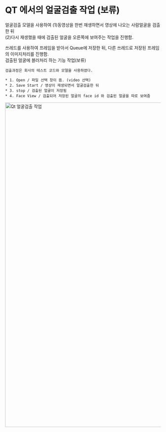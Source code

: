 # QT 에서의 얼굴검출 작업 (보류)

얼굴검출 모델을 사용하여 (1)동영상을 한번 재생하면서 영상에 나오는 사람얼굴을 검출한 뒤  
(2)다시 재생했을 때에 검출된 얼굴을 오른쪽에 보여주는 작업을 진행함.

쓰레드를 사용하여 프레임을 받아서 Queue에 저장한 뒤, 다른 쓰레드로 저장된 프레임의 이미지처리를 진행함.  
검출된 얼굴에 블러처리 하는 기능 작업(보류)


```검출과정은 회사의 테스트 코드와 모델을 사용하였다.```

```
* 1. Open / 파일 선택 창이 뜸. (video 선택)
* 2. Save Start / 영상이 재생되면서 얼굴검출한 뒤
* 3. stop / 검출된 얼굴이 저장됨
* 4. Face View / 검출되어 저장된 얼굴의 face id 와 검출된 얼굴을 따로 보여줌
```
<img width="1047" alt="Qt 얼굴검출 작업" src="https://github.com/silver7i/Nsense_Qt/assets/77370836/032343e3-48ec-4370-8e44-929fdc661396">

